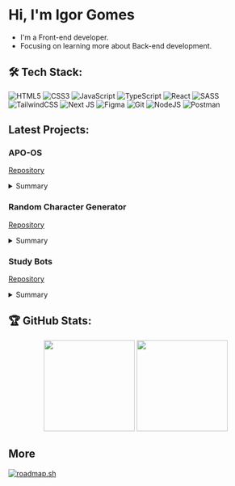 # Hi, I'm Igor Gomes

- I'm a Front-end developer.
- Focusing on learning more about Back-end development.

## 🛠️ Tech Stack:

![HTML5](https://img.shields.io/badge/html5-%23E34F26.svg?style=for-the-badge&logo=html5&logoColor=white) 
![CSS3](https://img.shields.io/badge/css3-%231572B6.svg?style=for-the-badge&logo=css3&logoColor=white) 
![JavaScript](https://img.shields.io/badge/javascript-%23323330.svg?style=for-the-badge&logo=javascript&logoColor=%23F7DF1E) 
![TypeScript](https://img.shields.io/badge/typescript-%23007ACC.svg?style=for-the-badge&logo=typescript&logoColor=white) 
![React](https://img.shields.io/badge/react-%2320232a.svg?style=for-the-badge&logo=react&logoColor=%2361DAFB) 
![SASS](https://img.shields.io/badge/SASS-hotpink.svg?style=for-the-badge&logo=SASS&logoColor=white) 
![TailwindCSS](https://img.shields.io/badge/tailwindcss-%2338B2AC.svg?style=for-the-badge&logo=tailwind-css&logoColor=white) 
![Next JS](https://img.shields.io/badge/Next-black?style=for-the-badge&logo=next.js&logoColor=white) 
![Figma](https://img.shields.io/badge/figma-%23F24E1E.svg?style=for-the-badge&logo=figma&logoColor=white) 
![Git](https://img.shields.io/badge/git-%23F05033.svg?style=for-the-badge&logo=git&logoColor=white)
![NodeJS](https://img.shields.io/badge/node.js-6DA55F?style=for-the-badge&logo=node.js&logoColor=white)
![Postman](https://img.shields.io/badge/Postman-FF6C37?style=for-the-badge&logo=postman&logoColor=white)
<!-- ![Prisma](https://img.shields.io/badge/Prisma-3982CE?style=for-the-badge&logo=Prisma&logoColor=white) -->
<!-- ![Fastify](https://img.shields.io/badge/fastify-%23000000.svg?style=for-the-badge&logo=fastify&logoColor=white) -->

## Latest Projects:

### APO-OS

[Repository](https://github.com/IgorDGomes/APO-OS)

<details>
    <summary>Summary</summary>
    <ol>
    ⚠️ In Development ⚠️
        <li>Fake Operating System</li>
        <li>Built with Next.js, TailwindCSS and Typescript</li>
        <li>Tests using Playwright(Safari tests excluded due to issue with cookies)</li>
    ⚠️ In Development ⚠️
    </ol>
</details>

### Random Character Generator

[Repository](https://github.com/IgorDGomes/random-Character)

<details>
    <summary>Summary</summary>
    <ol>
        <li>Generate random characters</li>
        <li>Frontend built with HTML, CSS, Javascript and GSAP</li>
        <li>Backend built with Node.js, Express and Typescript</li>
    </ol>
</details>

### Study Bots

[Repository](https://github.com/IgorDGomes/Study-Bots-Website)
<details>
    <summary>Summary</summary>
    <ol>
        <li>Display discord bots</li>
        <li>Built with Next.js, TailwindCSS and Typescript</li>
    </ol>
</details>

## 🏆 GitHub Stats:

<div align="center">
    <img height="180rem" src="https://github-readme-stats.vercel.app/api?username=IgorDGomes&hide=contribs&hide_border=true&show_icons=true&theme=dark&icon_color=1722aa&border_radius=16&ring_color=00fff0" />
    <img height="180rem" src="https://github-readme-stats.vercel.app/api/top-langs?username=IgorDGomes&hide_border=true&theme=dark&border_radius=24" />
</div>

## More 

[![roadmap.sh](https://roadmap.sh/card/wide/677065aa70129741a8d2c1de?variant=dark)](https://roadmap.sh)
